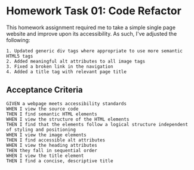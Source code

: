 # Homework Task 01: Code Refactor

This homework assignment required me to take a simple single page website and improve upon its accessibility. As such, I've adjusted the following:

```
1. Updated generic div tags where appropriate to use more semantic HTML5 tags
2. Added meaningful alt attributes to all image tags
3. Fixed a broken link in the navigation
4. Added a title tag with relevant page title
```

## Acceptance Criteria

```
GIVEN a webpage meets accessibility standards
WHEN I view the source code
THEN I find semantic HTML elements
WHEN I view the structure of the HTML elements
THEN I find that the elements follow a logical structure independent of styling and positioning
WHEN I view the image elements
THEN I find accessible alt attributes
WHEN I view the heading attributes
THEN they fall in sequential order
WHEN I view the title element
THEN I find a concise, descriptive title
```
